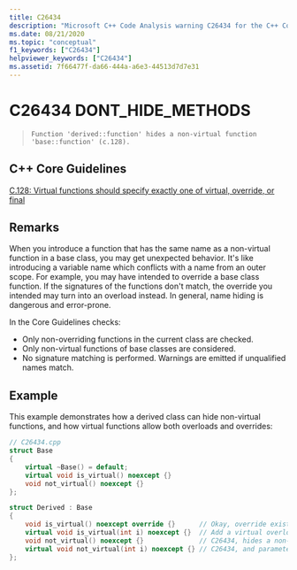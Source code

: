 ```yaml
---
title: C26434
description: "Microsoft C++ Code Analysis warning C26434 for the C++ Core Guidelines case C.128."
ms.date: 08/21/2020
ms.topic: "conceptual"
f1_keywords: ["C26434"]
helpviewer_keywords: ["C26434"]
ms.assetid: 7f66477f-da66-444a-a6e3-44513d7d7e31
---
```

# C26434 DONT_HIDE_METHODS

> `Function 'derived::function' hides a non-virtual function 'base::function' (c.128).`

## C++ Core Guidelines

[C.128: Virtual functions should specify exactly one of virtual, override, or final](https://github.com/isocpp/CppCoreGuidelines/blob/master/CppCoreGuidelines.md)

## Remarks

When you introduce a function that has the same name as a non-virtual function in a base class, you may get unexpected behavior. It's like introducing a variable name which conflicts with a name from an outer scope. For example, you may have intended to override a base class function. If the signatures of the functions don't match, the override you intended may turn into an overload instead. In general, name hiding is dangerous and error-prone.

In the Core Guidelines checks:

- Only non-overriding functions in the current class are checked.
- Only non-virtual functions of base classes are considered.
- No signature matching is performed. Warnings are emitted if unqualified names match.

## Example

This example demonstrates how a derived class can hide non-virtual functions, and how virtual functions allow both overloads and overrides:

```cpp
// C26434.cpp
struct Base
{
    virtual ~Base() = default;
    virtual void is_virtual() noexcept {}
    void not_virtual() noexcept {}
};

struct Derived : Base
{
    void is_virtual() noexcept override {}      // Okay, override existing function
    virtual void is_virtual(int i) noexcept {}  // Add a virtual overload for function
    void not_virtual() noexcept {}              // C26434, hides a non-virtual function
    virtual void not_virtual(int i) noexcept {} // C26434, and parameters ignored
};

```
